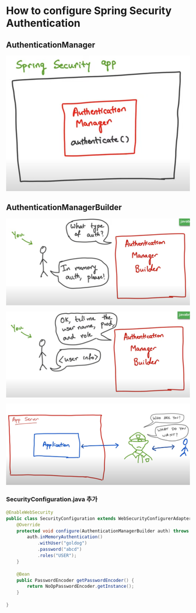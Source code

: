 # How to configure Spring Security Authentication

## AuthenticationManager

![](.gitbook/assets/image%20%2815%29.png)

## AuthenticationManagerBuilder

![](.gitbook/assets/image%20%2821%29.png)

![](.gitbook/assets/image%20%2813%29.png)

![](.gitbook/assets/image%20%281%29.png)

### SecurityConfiguration.java 추가

```java
@EnableWebSecurity
public class SecurityConfiguration extends WebSecurityConfigurerAdapter{
    @Override
    protected void configure(AuthenticationManagerBuilder auth) throws Exception {
        auth.inMemoryAuthentication()
            .withUser("goldog")
            .password("abcd")
            .roles("USER");
    }

    @Bean
    public PasswordEncoder getPasswordEncoder() {
        return NoOpPasswordEncoder.getInstance();
    }
    
}

```



